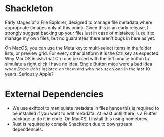 # Shackleton

Early stages of a File Explorer, designed to manage file metadata where appropriate (images only at this point). Given
this is an early release, I strongly suggest backing up your files just in case of mistakes; I use it to manage my
own files, but no guarantees there aren't bugs in here as yet.

On MacOS, you can use the Meta key to multi-select items in the folder lists, or preview grid. For every other platform
it is the Ctrl key as expected. Why MacOS insists that Ctrl can be used with the left mouse button to simulate a right
click I have no idea. Single Button mice were a bad idea when Steve Jobs insisted on them and who has seen one in the
last 10 years. Seriously Apple?

External Dependencies
=====================
- We use exiftool to manipulate metadata in files hence this is required to be installed if you want to edit metadata. At least until
there is a Flutter package to do it in code. On MacOS, I install this using homebrew.
- Rust is required to compile Shackleton due to downstream dependencies.

